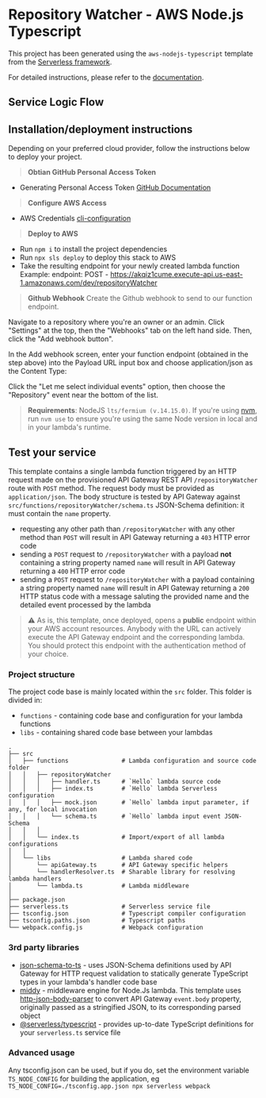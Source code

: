 # Repository Watcher - AWS Node.js Typescript

This project has been generated using the `aws-nodejs-typescript` template from the [Serverless framework](https://www.serverless.com/).

For detailed instructions, please refer to the [documentation](https://www.serverless.com/framework/docs/providers/aws/).

## Service Logic Flow


## Installation/deployment instructions

Depending on your preferred cloud provider, follow the instructions below to deploy your project.

> **Obtian GitHub Personal Access Token**
- Generating Personal Access Token [GitHub Documentation](https://docs.github.com/en/authentication/keeping-your-account-and-data-secure/creating-a-personal-access-token)

> **Configure AWS Access**
- AWS Credentials [cli-configuration](https://docs.aws.amazon.com/cli/latest/userguide/cli-configure-quickstart.html)

> **Deploy to AWS**
- Run `npm i` to install the project dependencies
- Run `npx sls deploy` to deploy this stack to AWS
- Take the resulting endpoint for your newly created lambda function 
    Example: 
        endpoint: POST - https://akqiz1cume.execute-api.us-east-1.amazonaws.com/dev/repositoryWatcher

> **Github Webhook**
Create the Github webhook to send to our function endpoint.

Navigate to a repository where you're an owner or an admin. Click "Settings" at the top, then the "Webhooks" tab on the left hand side. Then, click the "Add webhook button".

In the Add webhook screen, enter your function endpoint (obtained in the step above) into the Payload URL input box and choose application/json as the Content Type:

Click the "Let me select individual events" option, then choose the "Repository" event near the bottom of the list.

> **Requirements**: 
NodeJS `lts/fermium (v.14.15.0)`. 
If you're using [nvm](https://github.com/nvm-sh/nvm), run `nvm use` to ensure you're using the same Node version in local and in your lambda's runtime.

## Test your service

This template contains a single lambda function triggered by an HTTP request made on the provisioned API Gateway REST API `/repositoryWatcher` route with `POST` method. The request body must be provided as `application/json`. The body structure is tested by API Gateway against `src/functions/repositoryWatcher/schema.ts` JSON-Schema definition: it must contain the `name` property.

- requesting any other path than `/repositoryWatcher` with any other method than `POST` will result in API Gateway returning a `403` HTTP error code
- sending a `POST` request to `/repositoryWatcher` with a payload **not** containing a string property named `name` will result in API Gateway returning a `400` HTTP error code
- sending a `POST` request to `/repositoryWatcher` with a payload containing a string property named `name` will result in API Gateway returning a `200` HTTP status code with a message saluting the provided name and the detailed event processed by the lambda

> :warning: As is, this template, once deployed, opens a **public** endpoint within your AWS account resources. Anybody with the URL can actively execute the API Gateway endpoint and the corresponding lambda. You should protect this endpoint with the authentication method of your choice.

### Project structure

The project code base is mainly located within the `src` folder. This folder is divided in:

- `functions` - containing code base and configuration for your lambda functions
- `libs` - containing shared code base between your lambdas

```
.
├── src
│   ├── functions               # Lambda configuration and source code folder
│   │   ├── repositoryWatcher
│   │   │   ├── handler.ts      # `Hello` lambda source code
│   │   │   ├── index.ts        # `Hello` lambda Serverless configuration
│   │   │   ├── mock.json       # `Hello` lambda input parameter, if any, for local invocation
│   │   │   └── schema.ts       # `Hello` lambda input event JSON-Schema
│   │   │
│   │   └── index.ts            # Import/export of all lambda configurations
│   │
│   └── libs                    # Lambda shared code
│       └── apiGateway.ts       # API Gateway specific helpers
│       └── handlerResolver.ts  # Sharable library for resolving lambda handlers
│       └── lambda.ts           # Lambda middleware
│
├── package.json
├── serverless.ts               # Serverless service file
├── tsconfig.json               # Typescript compiler configuration
├── tsconfig.paths.json         # Typescript paths
└── webpack.config.js           # Webpack configuration
```

### 3rd party libraries

- [json-schema-to-ts](https://github.com/ThomasAribart/json-schema-to-ts) - uses JSON-Schema definitions used by API Gateway for HTTP request validation to statically generate TypeScript types in your lambda's handler code base
- [middy](https://github.com/middyjs/middy) - middleware engine for Node.Js lambda. This template uses [http-json-body-parser](https://github.com/middyjs/middy/tree/master/packages/http-json-body-parser) to convert API Gateway `event.body` property, originally passed as a stringified JSON, to its corresponding parsed object
- [@serverless/typescript](https://github.com/serverless/typescript) - provides up-to-date TypeScript definitions for your `serverless.ts` service file

### Advanced usage

Any tsconfig.json can be used, but if you do, set the environment variable `TS_NODE_CONFIG` for building the application, eg `TS_NODE_CONFIG=./tsconfig.app.json npx serverless webpack`




